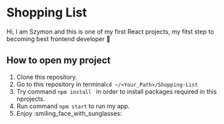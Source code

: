 # Shopping List

Hi, I am Szymon and this is one of my first React projects, my fitst step to becoming best frontend developer :eyes:

## How to open my project
1. Clone this repository.
2. Go to this repository in terminal```cd ~/<Your_Path>/Shopping-List ```
3. Try command ```npm install ``` in order to install packages required in this nprojects.
4. Run command ```npm start``` to run my app.
5. Enjoy :smiling_face_with_sunglasses:

